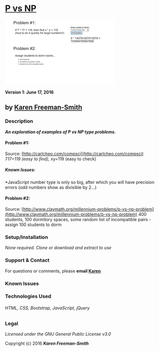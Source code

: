 # [P vs NP](http://karenfreemansmith.github.io/p-vs-np)
![project screenshot](/img/screenshot.jpg)

__Version 1: June 17, 2016__
## by [Karen Freeman-Smith](http://karenfreemansmith.github.io)

### Description
__*An exploration of examples of P vs NP type problems.*__

#### Problem #1:
Source: [http://carlcheo.com/compsci](http://carlcheo.com/compsci)
7*17=119 (easy to find), x*y=119 (easy to check)

##### Known Issues:
*JavaScript number type is only so big, after which you will have precision errors (odd numbers show as divisible by 2...)

#### Problem #2:
Source: [http://www.claymath.org/millennium-problems/p-vs-np-problem](http://www.claymath.org/millennium-problems/p-vs-np-problem)
400 students, 100 dormitory spaces, some random list of incompatible pairs - assign 100 students to dorm



### Setup/Installation
*None required. Clone or download and extract to use*

### Support & Contact
For questions or comments, please __email [Karen](karenfreemansmith@gmail.com)__

### Known Issues


### Technologies Used
###### HTML, CSS, Bootstrap, JavaScript, jQuery

### Legal
*Licensed under the GNU General Public License v3.0*

Copyright (c) 2016 **_Karen Freeman-Smith_**
